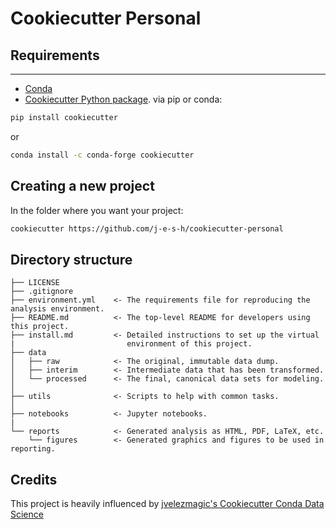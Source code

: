 # Cookiecutter Personal

## Requirements
---
- [Conda](https://docs.conda.io/projects/conda/en/latest/user-guide/install/download.html)
- [Cookiecutter Python package](http://cookiecutter.readthedocs.org/en/latest/installation.html). via pip or conda:

``` bash
pip install cookiecutter
```

or

``` bash
conda install -c conda-forge cookiecutter
```

## Creating a new project
In the folder where you want your project:

``` bash
cookiecutter https://github.com/j-e-s-h/cookiecutter-personal
```

## Directory structure

    ├── LICENSE
    ├── .gitignore
    ├── environment.yml    <- The requirements file for reproducing the analysis environment.
    ├── README.md          <- The top-level README for developers using this project.
    ├── install.md         <- Detailed instructions to set up the virtual
    |                         environment of this project.
    ├── data
    │   ├── raw            <- The original, immutable data dump.
    │   ├── interim        <- Intermediate data that has been transformed.
    │   └── processed      <- The final, canonical data sets for modeling.
    │
    ├── utils              <- Scripts to help with common tasks.
    │
    ├── notebooks          <- Jupyter notebooks.
    |
    └── reports            <- Generated analysis as HTML, PDF, LaTeX, etc.
        └── figures        <- Generated graphics and figures to be used in reporting.

## Credits

This project is heavily influenced by [jvelezmagic's Cookiecutter Conda Data Science](https://github.com/jvelezmagic/cookiecutter-conda-data-science)